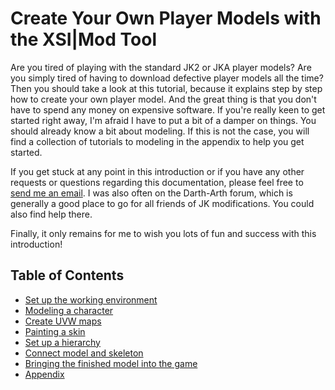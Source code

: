 # Create Your Own Player Models with the XSI|Mod Tool

Are you tired of playing with the standard JK2 or JKA player models? Are you simply tired of having to download defective player models all the time? Then you should take a look at this tutorial, because it explains step by step how to create your own player model. And the great thing is that you don't have to spend any money on expensive software. If you're really keen to get started right away, I'm afraid I have to put a bit of a damper on things. You should already know a bit about modeling. If this is not the case, you will find a collection of tutorials to modeling in the appendix to help you get started.

If you get stuck at any point in this introduction or if you have any other requests or questions regarding this documentation, please feel free to [send me an email](mailto:felix.patschkowski@gmail.com). I was also often on the Darth-Arth forum, which is generally a good place to go for all friends of JK modifications. You could also find help there.

Finally, it only remains for me to wish you lots of fun and success with this introduction!

## Table of Contents

- [Set up the working environment](work-environment-setup.md)
- [Modeling a character](character-modeling.md)
- [Create UVW maps]()
- [Painting a skin]()
- [Set up a hierarchy]()
- [Connect model and skeleton]()
- [Bringing the finished model into the game]()
- [Appendix]()